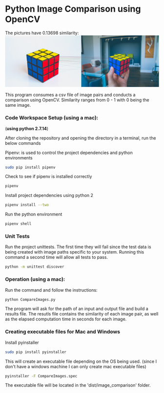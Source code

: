 # Python Image Comparison using OpenCV

The pictures have 0.13698 similarity: 
![alt text](https://github.com/dderooy/image_comparison/blob/master/similarity_0.13698630137.jpg "comparison results")

This program consumes a csv file of image pairs and conducts a comparison using OpenCV. Similarity ranges from 0 - 1
with 0 being the same image. 

### Code Workspace Setup (using a mac): 
(**using python 2.7.14**)

After cloning the repository and opening the directory in a terminal, run the below commands

Pipenv: is used to control the project dependencies and python environments
```bash
sudo pip install pipenv
```
Check to see if pipenv is installed correctly
```bash
pipenv
```
Install project dependencies using python 2
```bash
pipenv install --two
```
Run the python environment
```bash
pipenv shell
```
### Unit Tests
Run the project unittests. The first time they will fail since the test data is being created with image paths
specific to your system. Running this command a second time will allow all tests to pass. 
```bash
python -m unittest discover
```

### Operation (using a mac): 
Run the command and follow the instructions: 
```bash
python CompareImages.py
```

The program will ask for the path of an input and output file and build a results file. The resutls file contains
the similarity of each image pair, as well as the elapsed computation time in seconds for each image. 

### Creating executable files for Mac and Windows
Install pyinstaller
```bash
sudo pip install pyinstaller
```
This will create an executable file depending on the OS being used. (since I don't have a windows machine
I can only create mac executable files)
```bash
pyinstaller -F CompareImages.spec
```
The executable file will be located in the 'dist/image_comparison' folder.


